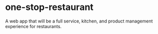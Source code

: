 # one-stop-restaurant
A web app that will be a full service, kitchen, and product management experience for restaurants.

